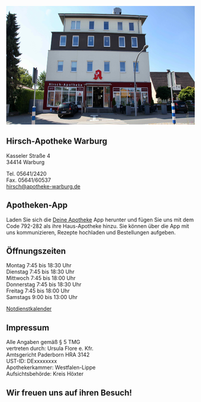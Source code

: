 <img src="hirsch_pano.jpg" alt="Foto der Hirsch-Apotheke im Gesundheitszentrum K4" width="563" height="317"></img>

## Hirsch-Apotheke Warburg
Kasseler Straße 4  
34414 Warburg  

Tel. 05641/2420  
Fax. 05641/60537  
<a href="mailto:hirsch@apotheke-warburg.de">hirsch@apotheke-warburg.de</a>  

## Apotheken-App
Laden Sie sich die <a href="https://apps.apple.com/de/app/deine-apotheke/id1319896059">Deine Apotheke</a> App herunter und fügen Sie uns mit dem Code 792-282 als ihre Haus-Apotheke hinzu. Sie können über die App mit uns kommunizieren, Rezepte hochladen und Bestellungen aufgeben.


## Öffnungszeiten
Montag 7:45 bis 18:30 Uhr  
Dienstag 7:45 bis 18:30 Uhr  
Mittwoch 7:45 bis 18:00 Uhr  
Donnerstag 7:45 bis 18:30 Uhr  
Freitag 7:45 bis 18:00 Uhr  
Samstags 9:00 bis 13:00 Uhr  

<a href="https://www.akwl.de/notdienstkalender.php">Notdienstkalender</a>  

## Impressum
Alle Angaben gemäß § 5 TMG  
vertreten durch: Ursula Flore e. Kfr.  
Amtsgericht Paderborn HRA 3142  
UST-ID: DExxxxxxxx  
Apothekerkammer: Westfalen-Lippe  
Aufsichtsbehörde: Kreis Höxter  

## Wir freuen uns auf ihren Besuch!
